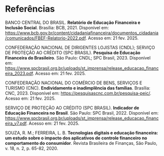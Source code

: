 # Referências

BANCO CENTRAL DO BRASIL. **Relatório de Educação Financeira e Inclusão Social**. Brasília: BCB, 2021. Disponível em: https://www.bcb.gov.br/content/cidadaniafinanceira/documentos_cidadania/comunicados/FBEF-Relatorio-2022.pdf. Acesso em: 21 fev. 2025.

CONFEDERAÇÃO NACIONAL DE DIRIGENTES LOJISTAS (CNDL); SERVIÇO DE PROTEÇÃO AO CRÉDITO (SPC BRASIL). **Pesquisa de Educação Financeira do Brasileiro**. São Paulo: CNDL; SPC Brasil, 2023. Disponível em: https://www.spcbrasil.org.br/uploads/st_imprensa/release_educacao_financeira_2023.pdf. Acesso em: 21 fev. 2025.

CONFEDERAÇÃO NACIONAL DO COMÉRCIO DE BENS, SERVIÇOS E TURISMO (CNC). **Endividamento e inadimplência das famílias**. Brasília: CNC, 2023. Disponível em: https://pesquisascnc.com.br/pesquisa-peic/. Acesso em: 21 fev. 2025.

SERVIÇO DE PROTEÇÃO AO CRÉDITO (SPC BRASIL). **Indicador de Educação Financeira no Brasil**. São Paulo: SPC Brasil, 2022. Disponível em: https://www.spcbrasil.org.br/uploads/st_imprensa/release_educacao_financeira_v7.pdf. Acesso em: 21 fev. 2025.

SOUZA, R. M.; FERREIRA, L. B. **Tecnologias digitais e educação financeira: um estudo sobre o impacto dos aplicativos de controle financeiro no comportamento do consumidor**. Revista Brasileira de Finanças, São Paulo, v. 18, n. 2, p. 65-82, 2020.

